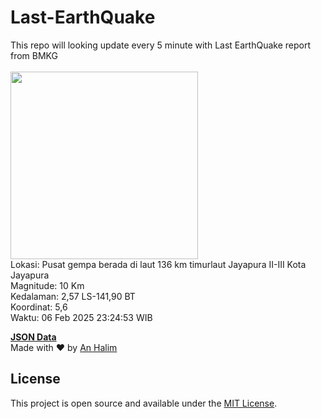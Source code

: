 # Last-EarthQuake
This repo will looking update every 5 minute with Last EarthQuake report from BMKG
<br>
<br>
<img src="undefined" width="300"/>
<br>
Lokasi: Pusat gempa berada di laut 136 km timurlaut Jayapura  II-III Kota Jayapura <br>
Magnitude: 10 Km <br>
Kedalaman: 2,57 LS-141,90 BT <br>
Koordinat: 5,6 <br>
Waktu: 06 Feb 2025 23:24:53 WIB <br>

<a href="./data/data.json">**JSON Data**</a>
<br>
Made with ❤️ by <a href="https://github.com/an-halim">An Halim</a>
## License

This project is open source and available under the [MIT License](LICENSE).
